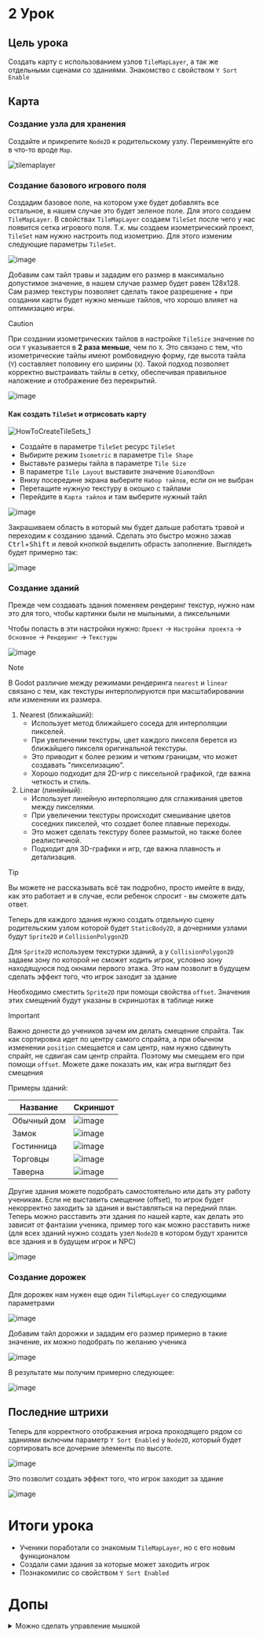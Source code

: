 # 2 Урок

## Цель урока
Создать карту с использованием узлов `TileMapLayer`, а так же отдельными сценами со зданиями. Знакомство с свойством `Y Sort Enable`

## Карта

### Создание узла для хранения

Создайте и прикрепите `Node2D` к родительскому узлу. Переименуйте его в что-то вроде `Map`.

![tilemaplayer](https://github.com/user-attachments/assets/0f232549-0934-4a81-be09-bb8cbc5ecf38)

### Создание базового игрового поля

Создадим базовое поле, на котором уже будет добавлять все остальное, в нашем случае это будет зеленое поле. Для этого создаем `TileMapLayer`. В свойствах `TileMapLayer` создаем `TileSet` после чего у нас появится сетка игрового поля. Т.к. мы создаем изометрический проект, `TileSet` нам нужно настроить под изометрию. Для этого изменим следующие параметры `TileSet`. 

![image](https://github.com/user-attachments/assets/25fd6a1e-53fa-48d0-bcf9-a81b1a3c3971)


Добавим сам тайл травы и зададим его размер в максимально допустимое значение, в нашем случае размер будет равен 128х128. Сам размер текстуры позволяет сделать такое разрешение + при создании карты будет нужно меньше тайлов, что хорошо влияет на оптимизацию игры.

>[!CAUTION]
> При создании изометрических тайлов в настройке `TileSize` значение по оси `Y` указывается в **2 раза меньше**, чем по `X`. Это связано с тем, что изометрические тайлы имеют ромбовидную форму, где высота тайла (`Y`) составляет половину его ширины (`X`). Такой подход позволяет корректно выстраивать тайлы в сетку, обеспечивая правильное наложение и отображение без перекрытий.



![image](https://github.com/user-attachments/assets/ca195a6d-6666-454f-b6c8-66b271335d89)


#### Как создать `TileSet` и отрисовать карту


![HowToCreateTileSets_1](https://github.com/user-attachments/assets/c3c9d9ab-e076-4faa-bb5c-abe501c6493f)

- Создайте в параметре `TileSet` ресурс `TileSet`
- Выбирите режим `Isometric` в параметре `Tile Shape`
- Выставьте размеры тайла в параметре `Tile Size`
- В параметре `Tile Layout` выставите значение `DiamondDown`
- Внизу посередине экрана выберите `Набор тайлов`, если он не выбран
- Перетащите нужную текстуру в окошко с тайлами
- Перейдите в `Карта тайлов` и там выберите нужный тайл

![image](https://github.com/user-attachments/assets/f410dfe4-0e79-4f63-8d05-9ccd60ed1405)


Закрашиваем область в который мы будет дальше работать травой и переходим к созданию зданий. Сделать это быстро можно зажав <kbd>Ctrl</kbd>+<kbd>Shift</kbd> и левой кнопкой выделить обрасть заполнение. Выглядеть будет примерно так:

![image](https://github.com/user-attachments/assets/e0b23275-f0aa-45d3-88b6-eb629a665e27)



### Создание зданий

Прежде чем создавать здания поменяем рендеринг текстур, нужно нам это для того, чтобы картинки были не мыльными, а пиксельными

Чтобы попасть в эти настройки нужно: `Проект` -> `Настройки проекта` -> `Основное` -> `Рендеринг` -> `Текстуры` 

![image](https://github.com/user-attachments/assets/bbafedf1-6c0d-4ca9-a87d-9d0c700c93ae)


>[!NOTE]
>В Godot различие между режимами рендеринга `nearest` и `linear` связано с тем, как текстуры интерполируются при масштабировании или изменении их размера.

1. Nearest (ближайший):
   - Использует метод ближайшего соседа для интерполяции пикселей.
   - При увеличении текстуры, цвет каждого пикселя берется из ближайшего пикселя оригинальной текстуры.
   - Это приводит к более резким и четким границам, что может создавать "пикселизацию".
   - Хорошо подходит для 2D-игр с пиксельной графикой, где важна четкость и стиль.
2. Linear (линейный):
   - Использует линейную интерполяцию для сглаживания цветов между пикселями.
   - При увеличении текстуры происходит смешивание цветов соседних пикселей, что создает более плавные переходы.
   - Это может сделать текстуру более размытой, но также более реалистичной.
   - Подходит для 3D-графики и игр, где важна плавность и детализация.

>[!Tip]
>Вы можете не рассказывать всё так подробно, просто имейте в виду, как это работает и в случае, если ребенок спросит - вы сможете дать ответ.

Теперь для каждого здания нужно создать отдельную сцену родительским узлом которой будет `StaticBody2D`, а дочерними узлами будут `Sprite2D` и `CollisionPolygon2D`

Для `Sprite2D` используем текстурки зданий, а у `CollisionPolygon2D` задаем зону по которой не сможет ходить игрок, условно зону находящуюся под окнами первого этажа. Это нам позволит в будущем сделать эффект того, что игрок заходит за здание

Необходимо сместить `Sprite2D` при помощи свойства `offset`. Значения этих смещений будут указаны в скриншотах в таблице ниже

>[!IMPORTANT]
> Важно донести до учеников зачем им делать смещение спрайта. Так как сортировка идет по центру самого спрайта, а при обычном изменении `position` смещается и сам центр, нам нужно сдвинуть спрайт, не сдвигая сам центр спрайта. Поэтому мы смещаем его при помощи `offset`.
>Можете даже показать им, как игра выглядит без смещения

Примеры зданий:

| Название  | Скриншот | 
| ------------- | ------------- |
| Обычный дом   | ![image](https://github.com/user-attachments/assets/311dbaa7-b49b-4ad2-b44d-b280c6e0e298) |
| Замок  | ![image](https://github.com/user-attachments/assets/211462f0-8157-495d-b5db-fa7aafcc1da9) | 
| Гостинница  | ![image](https://github.com/user-attachments/assets/a7efff69-a87a-4ab8-ad01-e3812e68e116) | 
| Торговцы | ![image](https://github.com/user-attachments/assets/5f1df884-e19d-4240-a0bd-3b22cfa0f94f) | 
| Таверна | ![image](https://github.com/user-attachments/assets/8f049791-5532-4918-b2f7-e5da8b56f0ff) | 

Другие здания можете подобрать самостоятельно или дать эту работу ученикам. Если не выставить смещение (offset), то игрок будет некорректно заходить за здания и выставляться на передний план.
Теперь можно расставить эти здания по нашей карте, как делать это зависит от фантазии ученика, пример того как можно расставить ниже (для всех зданий нужно создать узел `Node2D` в котором будут хранится все здания и в будущем игрок и NPC)

![image](https://github.com/Sindikaty/byteschool/assets/158248099/747376c6-6f29-4a61-a099-5c2c53ff2c36)

### Создание дорожек

Для дорожек нам нужен еще один `TileMapLayer` со следующими параметрами

![image](https://github.com/user-attachments/assets/d3d4e602-623a-47c5-849c-98983fb34a14)

Добавим тайл дорожки и зададим его размер примерно в такие значение, их можно подобрать по желанию ученика

![image](https://github.com/user-attachments/assets/c17808b9-de7c-4bdd-978a-e1a137cf30b5)

В результате мы получим примерно следующее:

![image](https://github.com/Sindikaty/byteschool/assets/158248099/cc79d761-d492-4ad1-af33-1af0ce036e41)

## Последние штрихи

Теперь для корректного отображения игрока проходящего рядом со зданиями включим параметр `Y Sort Enabled` у `Node2D`, который будет сортировать все дочерние элементы по высоте. 

![image](https://github.com/user-attachments/assets/89f80c37-d05b-4e7e-9c1c-ea24484a1c35)

Это позволит создать эффект того, что игрок заходит за здание

![image](https://github.com/Sindikaty/byteschool/assets/158248099/e3ab41fb-24fa-47c1-a5d0-df79d7e43d69)


# Итоги урока
- Ученики поработали со знакомым `TileMapLayer`, но с его новым функционалом
- Создали сами здания за которые может заходить игрок
- Познакомилис со свойством `Y Sort Enabled`


# Допы

<details>

	
<summary>Можно сделать управление мышкой</summary>
>[!WARNING]
>ВНИМАНИЕ! ТОЛЬКО ДЛЯ ХАРДОВ
 
```gdscript
var speed = 100
var stop = Vector2()

func _physics_process(delta):
	var agent = $NavigationAgent2D2
	var next = agent.get_next_path_position()
	agent.target_position = stop
	velocity = position.direction_to(next)*speed
	
	if not agent.is_navigation_finished():
		#update_animation(velocity)
		move_and_slide()
	#else:
		#animated_sprite.play("idle_down")
		
func _input(event):
	if InputEventMouseButton and event.is_pressed():
		stop = get_global_mouse_position()
```
Анимашки

```gdscript
@onready var animated_sprite = $AnimatedSprite2D

func update_animation(velocity):
	if velocity.x > 0:
		animated_sprite.flip_h = false
		animated_sprite.play("walk_down")
	elif velocity.x < 0:
		animated_sprite.flip_h = true
		animated_sprite.play("walk_down")
	elif velocity.y < 0:
		animated_sprite.play("walk_down")
	elif velocity.y > 0:
		animated_sprite.play("walk_down")
 ```

Игроку, который управляется через мышь необходимо добавить узел `NavigationAgent2D`

## Карта, если делаем управление игроком через мышь

Но тогда для управления игроком необходимо сделать навигационный слой для `TileMapLayer`

![image](https://github.com/user-attachments/assets/cbdf122a-52ac-45e0-8bd3-26b1185c31c9)

После того, как вы добавите слой - заходите в `Набор тайлов` внизу посередине и делаете следующее:
1. Выставляете образ будущей коллизии слева, расставляете вершины коллизии
2. С помощью ЛКМ выделяете все тайлы, где нужна эта коллизия


![Navigation](https://github.com/user-attachments/assets/7e0f53a2-a9af-4d0d-a7d6-8705ad0f3d40)

</details>
